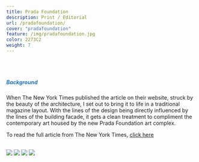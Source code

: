 ```yaml
---
title: Prada Foundation
description: Print / Editorial
url: /pradafoundation/
cover: "pradafoundation"
feature: /img/pradafoundation.jpg
color: 2273C2
weight: 7
---
```


<br><br>
<h5 style="color: #2273C2">Background</h5>
<p>
When The New York Times published the article on their website, struck by the beauty of the architecture, I set out to bring it to life in a traditional magazine layout. With the lines of the design being directly influenced by the lines of the building facade, it gets a clean treatment to compliment the contemporary art housed by the new Prada Foundation art complex.
</p><p>
To read the full article from The New York Times, <a href="https://www.nytimes.com/2015/04/26/arts/design/the-prada-foundations-new-arts-complex-in-milan.html" target="_blank">click here</a>
</p>
<br>
<img src="/img/project-4/PradaSpread1.jpg" />

<img src="/img/project-4/PradaSpread2.jpg" />

<img src="/img/project-4/PradaSpread3.jpg" />

<img src="/img/project-4/PradaSpread4.jpg" />
